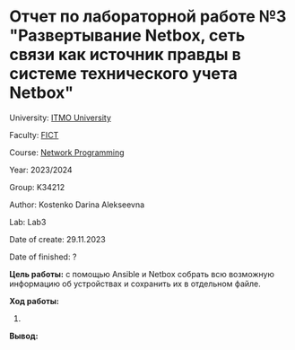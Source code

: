 # Отчет по лабораторной работе №3 "Развертывание Netbox, сеть связи как источник правды в системе технического учета Netbox"
University: [ITMO University](https://itmo.ru/ru/)

Faculty: [FICT](https://fict.itmo.ru)

Course: [Network Programming](https://itmo-ict-faculty.github.io/network-programming/)

Year: 2023/2024

Group: K34212

Author: Kostenko Darina Alekseevna

Lab: Lab3

Date of create: 29.11.2023

Date of finished: ?

**Цель работы:** с помощью Ansible и Netbox собрать всю возможную информацию об устройствах и сохранить их в отдельном файле.

**Ход работы:**

1. 

**Вывод:**
